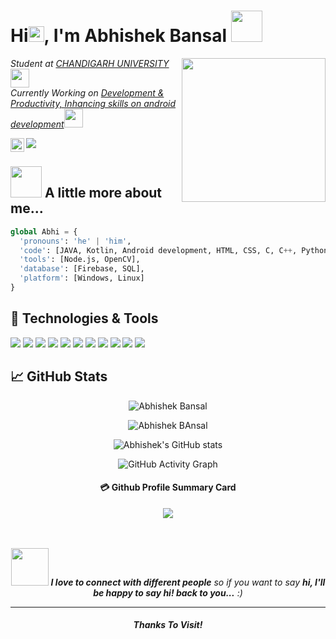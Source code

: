 <h1> Hi<img src="https://media.giphy.com/media/hvRJCLFzcasrR4ia7z/giphy.gif" height="25px">, I'm Abhishek Bansal <img src="https://media.giphy.com/media/u2pmTWUi0MXjyrMaVj/giphy.gif" width="50"></h1>
<img align='right' src="Final Edits_ Faking It - Chris Cannon.gif" width="230">
<p><em>Student at <a href="https://www.cuchd.in/">CHANDIGARH UNIVERSITY</a><img src="https://media2.giphy.com/media/r1kWjDT4qfR07zAkxj/giphy.gif?cid=ecf05e47q75x7p9q847d4btc3zxqqmppe8gn7jj2j3sajwtk&rid=giphy.gif&ct=s" width="30"></br>Currently Working on <a href="#">Development & Productivity, Inhancing skills on android development</a><img src="https://media.giphy.com/media/gjrYDwbjnK8x36xZIO/giphy.gif" width="30"> 
</em></p>

<a href="https://www.linkedin.com/in/abhishek-bansal-606343200/">
  <img align="left" alt="Abhishek Bansal's LinkedIN" width="22px" src="https://raw.githubusercontent.com/peterthehan/peterthehan/master/assets/linkedin.svg" />
</a>


![](https://visitor-badge.glitch.me/badge?page_id=abhishekbansal276)


## <img src="https://media.giphy.com/media/VgCDAzcKvsR6OM0uWg/giphy.gif" width="50"> A little more about me...  

```python
global Abhi = {
  'pronouns': 'he' | 'him',
  'code': [JAVA, Kotlin, Android development, HTML, CSS, C, C++, Python],
  'tools': [Node.js, OpenCV],
  'database': [Firebase, SQL],
  'platform': [Windows, Linux]
}
```

## 🔧 Technologies & Tools
![](https://img.shields.io/badge/OS-Linux-informational?style=flat&logo=linux&logoColor=white&color=2bbc8a)
![](https://img.shields.io/badge/Editor-IntelliJ_IDEA-informational?style=flat&logo=intellij-idea&logoColor=white&color=2bbc8a)
![](https://img.shields.io/badge/Editor-Android_Studio-informational?style=flat&logo=android-studio&logoColor=white&color=2bbc8a)
![](https://img.shields.io/badge/Code-Python-informational?style=flat&logo=python&logoColor=white&color=2bbc8a)
![](https://img.shields.io/badge/Code-JavaScript-informational?style=flat&logo=javascript&logoColor=white&color=2bbc8a)
![](https://img.shields.io/badge/Tools-GitHub-informational?style=flat&logo=github&logoColor=white&color=2bbc8a)
![](https://img.shields.io/badge/Code-c++-informational?style=flat&logo=c&logoColor=white&color=2bbc8a)
![](https://img.shields.io/badge/Code-java-informational?style=flat&logo=java&logoColor=white&color=2bbc8a)
![](https://img.shields.io/badge/Code-Kotlin-informational?style=flat&logo=java&logoColor=white&color=2bbc8a)
![](https://img.shields.io/badge/Database-Firebase-informational?style=flat&logoColor=white&color=2bbc8a)
![](https://img.shields.io/badge/Database-SQL-informational?style=flat&logoColor=white&color=2bbc8a)

## &#x1f4c8; GitHub Stats
 <div align="center">

<p><img src="https://github-readme-stats.vercel.app/api/top-langs?username=abhishekbansal276&show_icons=true&locale=en&layout=compact&theme=radical" alt="Abhishek Bansal" /></p>

 <p><img src="https://github-readme-streak-stats.herokuapp.com/?user=abhishekbansal276&theme=radical" alt="Abhishek BAnsal" /></p>


[Themes]: <> (dark, radical, merko, gruvbox, tokyonight, onedark, cobalt, synthwave, highcontrast, dracula)
  
![Abhishek's GitHub stats](https://github-readme-stats.vercel.app/api/?username=abhishekbansal276&show_icons=true&title_color=fff&icon_color=79ff97&text_color=9f9f9f&bg_color=151515)

![GitHub Activity Graph](https://activity-graph.herokuapp.com/graph?username=abhishekbansal276&bg_color=000000&color=4fff67&line=4fff67&point=ffffff&area=true&hide_border=true)  
#### 💳 Github Profile Summary Card
<p align="center">
  <img src="https://github-profile-summary-cards.vercel.app/api/cards/profile-details?username=abhishekbansal276&theme=radical"/>
</p>

<br />
<br />
<img src="https://media.giphy.com/media/xUOwGiewfQAm3tcIA8/giphy.gif" width="60"> <em><b>I love to connect with different people</b> so if you want to say <b>hi, I'll be happy to say hi! back to you...</b> :)</em>

---

#### _Thanks To Visit!_
